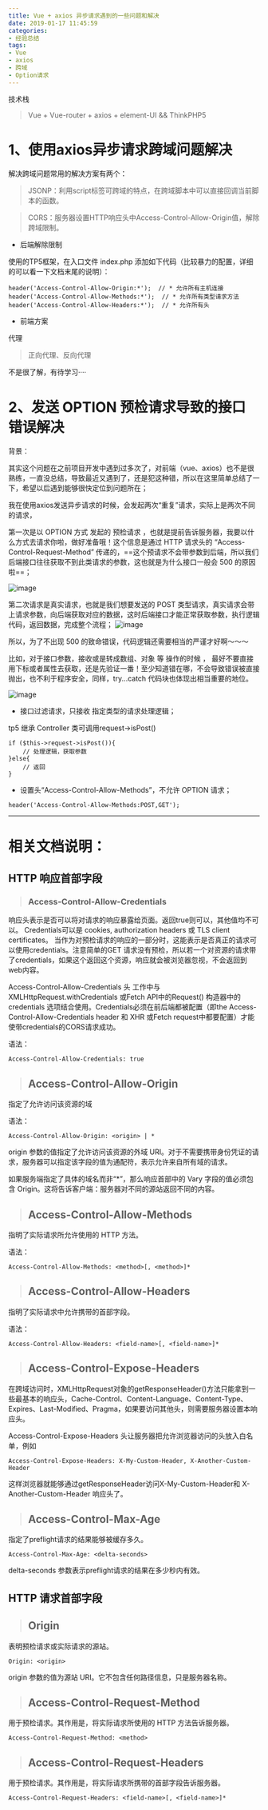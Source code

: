 ```yaml
---
title: Vue + axios 异步请求遇到的一些问题和解决
date: 2019-01-17 11:45:59
categories: 
- 经验总结
tags:
- Vue
- axios
- 跨域
- Option请求
---
```



技术栈
> Vue + Vue-router + axios + element-UI  &&  ThinkPHP5


# 1、使用axios异步请求跨域问题解决

解决跨域问题常用的解决方案有两个：

> JSONP：利用script标签可跨域的特点，在跨域脚本中可以直接回调当前脚本的函数。


> CORS：服务器设置HTTP响应头中Access-Control-Allow-Origin值，解除跨域限制。


- 后端解除限制

使用的TP5框架，在入口文件 index.php 添加如下代码（比较暴力的配置，详细的可以看一下文档末尾的说明）：

```
header('Access-Control-Allow-Origin:*');  // * 允许所有主机连接
header('Access-Control-Allow-Methods:*');  // * 允许所有类型请求方法
header('Access-Control-Allow-Headers:*');  // * 允许所有头
```

- 前端方案

代理 

> 正向代理、反向代理


不是很了解，有待学习····



# 2、发送 OPTION 预检请求导致的接口错误解决

背景：


其实这个问题在之前项目开发中遇到过多次了，对前端（vue、axios）也不是很熟练，一直没总结，导致最近又遇到了，还是犯这种错，所以在这里简单总结了一下，希望以后遇到能够很快定位到问题所在；



我在使用axios发送异步请求的时候，会发起两次“重复”请求，实际上是两次不同的请求，

第一次是以 OPTION 方式 发起的 预检请求 ，也就是提前告诉服务器，我要以什么方式去请求你啦，做好准备哦！这个信息是通过 HTTP 请求头的 “Access-Control-Request-Method” 传递的，==这个预请求不会带参数到后端，所以我们后端接口往往获取不到此类请求的参数，这也就是为什么接口一般会 500 的原因啦==；


![image](/images/20200402114820.png)


第二次请求是真实请求，也就是我们想要发送的 POST 类型请求，真实请求会带上请求参数，向后端获取对应的数据，这时后端接口才能正常获取参数，执行逻辑代码，返回数据，完成整个流程；
![image](/images/20200402114858.png)




所以，为了不出现 500 的致命错误，代码逻辑还需要相当的严谨才好啊～～～


比如，对于接口参数，接收或是转成数组、对象 等 操作的时候 ， 最好不要直接用下标或者属性去获取，还是先验证一番！至少知道错在哪，不会导致错误被直接抛出，也不利于程序安全，同样，try...catch 代码块也体现出相当重要的地位。

![image](/images/20200402114919.png)




- 接口过滤请求，只接收 指定类型的请求处理逻辑；

tp5 继承 Controller 类可调用request->isPost()

```
if ($this->request->isPost()){
    // 处理逻辑，获取参数
}else{
    // 返回
}
```


- 设置头“Access-Control-Allow-Methods”，不允许 OPTION 请求；


```
header('Access-Control-Allow-Methods:POST,GET');
```



---


# 相关文档说明：

## HTTP 响应首部字段

 > ### Access-Control-Allow-Credentials

响应头表示是否可以将对请求的响应暴露给页面。返回true则可以，其他值均不可以。
Credentials可以是 cookies, authorization headers 或 TLS client certificates。
当作为对预检请求的响应的一部分时，这能表示是否真正的请求可以使用credentials。注意简单的GET 请求没有预检，所以若一个对资源的请求带了credentials，如果这个返回这个资源，响应就会被浏览器忽视，不会返回到web内容。

Access-Control-Allow-Credentials 头 工作中与XMLHttpRequest.withCredentials 或Fetch API中的Request() 构造器中的credentials 选项结合使用。Credentials必须在前后端都被配置（即the Access-Control-Allow-Credentials header 和 XHR 或Fetch request中都要配置）才能使带credentials的CORS请求成功。

语法：
```
Access-Control-Allow-Credentials: true
```

> ## Access-Control-Allow-Origin

指定了允许访问该资源的域

语法：

```
Access-Control-Allow-Origin: <origin> | *
```
origin 参数的值指定了允许访问该资源的外域 URI。对于不需要携带身份凭证的请求，服务器可以指定该字段的值为通配符，表示允许来自所有域的请求。

如果服务端指定了具体的域名而非“*”，那么响应首部中的 Vary 字段的值必须包含 Origin。这将告诉客户端：服务器对不同的源站返回不同的内容。



> ## Access-Control-Allow-Methods

指明了实际请求所允许使用的 HTTP 方法。

语法：

```
Access-Control-Allow-Methods: <method>[, <method>]*
```



> ## Access-Control-Allow-Headers

指明了实际请求中允许携带的首部字段。

语法：

```
Access-Control-Allow-Headers: <field-name>[, <field-name>]*
```

> ## Access-Control-Expose-Headers

在跨域访问时，XMLHttpRequest对象的getResponseHeader()方法只能拿到一些最基本的响应头，Cache-Control、Content-Language、Content-Type、Expires、Last-Modified、Pragma，如果要访问其他头，则需要服务器设置本响应头。

Access-Control-Expose-Headers 头让服务器把允许浏览器访问的头放入白名单，例如


```
Access-Control-Expose-Headers: X-My-Custom-Header, X-Another-Custom-Header
```

这样浏览器就能够通过getResponseHeader访问X-My-Custom-Header和 X-Another-Custom-Header 响应头了。

> ## Access-Control-Max-Age

指定了preflight请求的结果能够被缓存多久。

```
Access-Control-Max-Age: <delta-seconds>
```


delta-seconds 参数表示preflight请求的结果在多少秒内有效。


## HTTP 请求首部字段


> ## Origin

表明预检请求或实际请求的源站。

```
Origin: <origin>
```

origin 参数的值为源站 URI。它不包含任何路径信息，只是服务器名称。

> ## Access-Control-Request-Method

用于预检请求。其作用是，将实际请求所使用的 HTTP 方法告诉服务器。


```
Access-Control-Request-Method: <method>
```


> ## Access-Control-Request-Headers

用于预检请求。其作用是，将实际请求所携带的首部字段告诉服务器。


```
Access-Control-Request-Headers: <field-name>[, <field-name>]*
```



